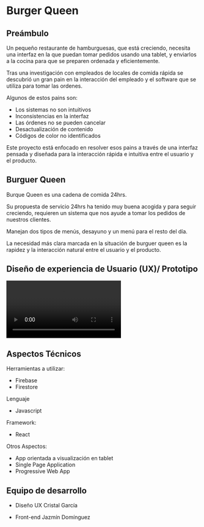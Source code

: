 # Burger Queen

## Preámbulo

Un pequeño restaurante de hamburguesas, que está creciendo, necesita una interfaz en la que puedan tomar pedidos usando una tablet, y enviarlos a la cocina para que se preparen ordenada y eficientemente.

Tras una investigación con empleados de locales de comida rápida se descubrió un gran pain en la interacción del empleado y el software que se utiliza para tomar las ordenes.

Algunos de estos pains son:

- Los sistemas no son intuitivos 
- Inconsistencias en la interfaz 
- Las órdenes no se pueden cancelar
- Desactualización de contenido 
- Códigos de color no identificados


Este proyecto está enfocado en resolver esos pains a través de una interfaz pensada y diseñada para la interacción rápida e intuitiva entre el usuario y el producto.

## Burguer Queen
Burque Queen es una cadena de comida 24hrs.

Su propuesta de servicio 24hrs ha tenido muy buena acogida y para seguir creciendo, requieren  un sistema que nos ayude a tomar los pedidos de nuestros clientes.

Manejan dos tipos de menús, desayuno y un menú para el resto del día.

La necesidad más clara marcada en la situación de burguer queen es la rapidez
y la interacción natural entre el usuario y el producto.



## Diseño de experiencia de Usuario (UX)/ Prototipo

![out](assets\aec5fd74165f49babbc4f629aeaa290a.mp4)

## Aspectos Técnicos
Herramientas a utilizar:
- Firebase
- Firestore

Lenguaje
- Javascript

Framework:
- React

Otros Aspectos:
- App orientada a visualización en tablet
- Single Page Application
- Progressive Web App



## Equipo de desarrollo
- Diseño UX
 Cristal García

- Front-end
  Jazmín Domínguez